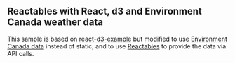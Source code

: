## Reactables with React, d3 and Environment Canada weather data

This sample is based on [react-d3-example](https://github.com/sxywu/react-d3-example) but modified to use [Environment Canada data](https://api.weather.gc.ca/) instead of static, and to use [Reactables](https://github.com/reactables/reactables) to provide the data via API calls.